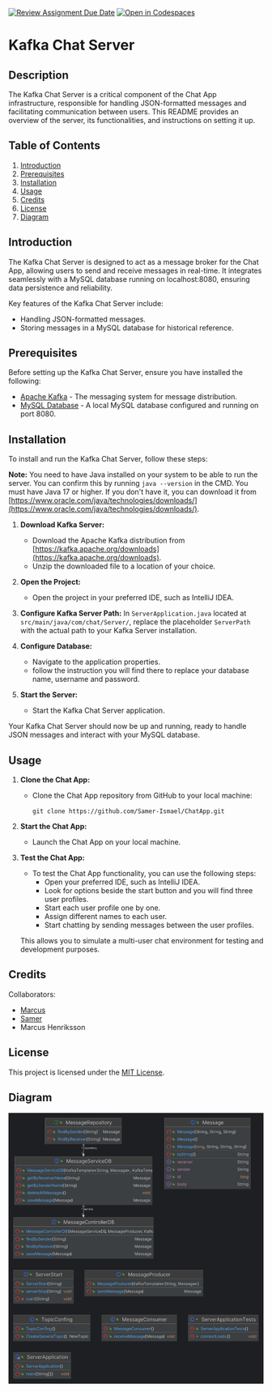 [![Review Assignment Due Date](https://classroom.github.com/assets/deadline-readme-button-24ddc0f5d75046c5622901739e7c5dd533143b0c8e959d652212380cedb1ea36.svg)](https://classroom.github.com/a/MYVtI0hB)
[![Open in Codespaces](https://classroom.github.com/assets/launch-codespace-7f7980b617ed060a017424585567c406b6ee15c891e84e1186181d67ecf80aa0.svg)](https://classroom.github.com/open-in-codespaces?assignment_repo_id=11360346)

# Kafka Chat Server

## Description

The Kafka Chat Server is a critical component of the Chat App infrastructure, 
responsible for handling JSON-formatted messages and facilitating communication between users. 
This README provides an overview of the server, its functionalities, and instructions on setting it up.
## Table of Contents 

1. [Introduction](#introduction)
2. [Prerequisites](#prerequisites)
3. [Installation](#installation)
4. [Usage](#usage)
5. [Credits](#Credits)
6. [License](#license)
7. [Diagram](#diagram)

## Introduction

The Kafka Chat Server is designed to act as a message broker for the Chat App, 
allowing users to send and receive messages in real-time. 
It integrates seamlessly with a MySQL database running on localhost:8080, 
ensuring data persistence and reliability.

Key features of the Kafka Chat Server include:

- Handling JSON-formatted messages.
- Storing messages in a MySQL database for historical reference.


## Prerequisites

Before setting up the Kafka Chat Server, ensure you have installed the following:

- [Apache Kafka](https://kafka.apache.org/) - The messaging system for message distribution.
- [MySQL Database](https://www.mysql.com/) - A local MySQL database configured and running on port 8080.


## Installation

To install and run the Kafka Chat Server, follow these steps:

**Note:** You need to have Java installed on your system to be able to run the server. 
You can confirm this by running `java --version` in the CMD. You must have Java 17 or higher. 
If you don't have it, you can download it from 
[https://www.oracle.com/java/technologies/downloads/](https://www.oracle.com/java/technologies/downloads/).


1. **Download Kafka Server:**
    - Download the Apache Kafka distribution from [https://kafka.apache.org/downloads](https://kafka.apache.org/downloads).
    - Unzip the downloaded file to a location of your choice.

2. **Open the Project:**
    - Open the project in your preferred IDE, such as IntelliJ IDEA.

3. **Configure Kafka Server Path:**
   In `ServerApplication.java` located at `src/main/java/com/chat/Server/`, replace the placeholder `ServerPath` with the actual path to your Kafka Server installation.

4. **Configure Database:**
    - Navigate to the application properties.
    - follow the instruction you will find there to replace your database name, username and password.

5. **Start the Server:**
    - Start the Kafka Chat Server application.

Your Kafka Chat Server should now be up and running, ready to handle JSON messages and interact with your MySQL database.


## Usage

1. **Clone the Chat App:**
   - Clone the Chat App repository from GitHub to your local machine:

     ```shell
     git clone https://github.com/Samer-Ismael/ChatApp.git
     ```

2. **Start the Chat App:**
   - Launch the Chat App on your local machine.

3. **Test the Chat App:**
   - To test the Chat App functionality, you can use the following steps:
      - Open your preferred IDE, such as IntelliJ IDEA.
      - Look for options beside the start button and you will find three user profiles.
      - Start each user profile one by one.
      - Assign different names to each user.
      - Start chatting by sending messages between the user profiles.

   This allows you to simulate a multi-user chat environment for testing and development purposes.


## Credits

Collaborators:
- [Marcus](https://github.com/marcusjobb)
- [Samer](https://github.com/Samer-Ismael)
- Marcus Henriksson

## License

This project is licensed under the [MIT License](https://choosealicense.com/licenses/mit/).

## Diagram
![Class_Diagram](Diagram%20and%20rapport%2FServer.png)

